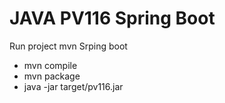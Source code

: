 # JAVA PV116 Spring Boot

Run project mvn Srping boot
* mvn compile
* mvn package
* java -jar target/pv116.jar